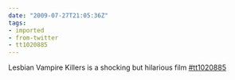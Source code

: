 ```yaml
---
date: "2009-07-27T21:05:36Z"
tags:
- imported
- from-twitter
- tt1020885
---
```

Lesbian Vampire Killers is a shocking but hilarious film [#tt1020885](https://imdb.com/title/tt1020885)

